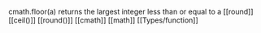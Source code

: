 cmath.floor(a) returns the largest integer less than or equal to a
[[round]] [[ceil()]] [[round()]] [[cmath]] [[math]] [[Types/function]]